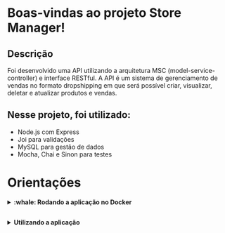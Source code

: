 # Boas-vindas ao projeto Store Manager!


## Descrição
Foi desenvolvido uma API utilizando a arquitetura MSC (model-service-controller) e interface RESTful. A API é um sistema de gerenciamento de vendas no formato dropshipping em que será possível criar, visualizar, deletar e atualizar produtos e vendas.


## Nesse projeto, foi utilizado:

  * Node.js com Express
  * Joi para validações
  * MySQL para gestão de dados
  * Mocha, Chai e Sinon para testes

# Orientações

<details>
  <summary><strong>:whale: Rodando a aplicação no Docker</strong></summary> 
 
 
  ---
 
 
  **:warning: Antes de começar, seu docker-compose precisa estar na versão 1.29 ou superior. [Veja aqui]     (https://www.digitalocean.com/community/tutorials/how-to-install-and-use-docker-compose-on-ubuntu-20-04-pt) ou [na documentação]     (https://docs.docker.com/compose/install/) como instalá-lo. No primeiro artigo, você pode substituir onde está com `1.26.0` por `1.29.2`.**
 
 > :information_source: Clone o projeto com o comando `git clone ***`.
 
 > :information_source: Entre na pasta `cd projeto-store-manager`.
 
 > :information_source: Rode os serviços node e db com o comando `docker-compose up -d`.
   - Lembre-se de parar o `mysql` se estiver usando localmente na porta padrão (`3306`), ou adapte, caso queria fazer uso da aplicação em containers;
   - Esses serviços irão inicializar um container chamado `store_manager` e outro chamado `store_manager_db`;
   - A partir daqui você pode rodar o container `store_manager` via CLI ou abri-lo no VS Code.
 
 >  :information_source: Use o comando `docker exec -it store_manager bash`.
  - Ele te dará acesso ao terminal interativo do container criado pelo compose.
 
 > :information_source: Instale as dependências com `npm install`
 
  - **:warning: Atenção:** **TODOS** os comandos disponíveis no `package.json` (npm start, npm test, npm run dev, ...) devem ser executados **DENTRO** do container, ou seja, no terminal que aparece após a execução do comando `docker exec` citado acima.
 
 - **:warning: Atenção:** Se você se deparar com o erro abaixo, quer dizer que sua aplicação já esta utilizando a `porta 3000`, seja com outro processo do Node.js (que você pode parar com o comando `killall node`) ou algum container! Neste caso você pode parar o container com o comando `docker stop containerName`.
 
 <img width="769" alt="erroDePorta" src="https://user-images.githubusercontent.com/98190059/224819449-597a1b30-8501-4edc-a498-52f9507fbd61.png">
 
 - ✨ **Dica:** Antes de iniciar qualquer coisa, observe se os containers estão em execução em sua máquina.
 
  >  :information_source: Use o comando `npm run migration`.
  - Ele criará o banco de dados com as tabelas.
 
  >  :information_source: Use o comando `npm run seed`.
  - Para popular o banco de dados.
 
  >  :information_source: Use o comando `npm start`.
  - Ele inicializará a aplicação, deve aparecer a mensagem "Escutando na porta 3000" como na imagem abaixo.
 
 ![Screenshot from 2023-03-13 17-23-03](https://user-images.githubusercontent.com/98190059/224823854-bed3670b-b9ce-420b-9300-664c6cc9a120.png)
 
</details>

##

<details>
 <summary><strong>Utilizando a aplicação</strong></summary>
  As rotas disponíveis são:
 
 ### Post
 * Cadastrar uma venda: `http://localhost:3000/sales`
   - **:warning:** É esperado um array de objetos no body da requisição do tipo:
       ```JSON
       [
         {
           "productId": 1, //ID do produto
           "quantity":1 //Quantidade vendida
         },
        ]
        ```
 * Cadastrar um produto: `http://localhost:3000/products/`
    - **:warning:** É esperado um objeto no body da requisição do tipo:
      ```JSON
        {
          "name": "produto", //Nome do produto
        }
       ```
 
 ### Get
 * Listar todos os produtos: `http://localhost:3000/products/`
 * Listar todas as vendas: `http://localhost:3000/sales`
 * Procurar um produto pelo ID: `http://localhost:3000/products/ID`
 
 ### Put
 * Alterar o nome de um produto pelo ID: `http://localhost:3000/products/ID`

</details>




